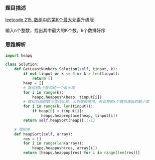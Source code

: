 ### 题目描述

[leetcode 215. 数组中的第K个最大元素](https://leetcode-cn.com/problems/kth-largest-element-in-an-array/submissions/)升级版

输入n个整数，找出其中最大的K个数。k个数排好序

### 思路解析

```python
import heapq

class Solution:
    def GetLeastNumbers_Solution(self, tinput, k):
        if not tinput or k <= 0 or k > len(tinput):
            return []
        heap = []
        # 数组前k个数构成一个最小堆
        for i in range(k):
            heapq.heappush(heap, tinput[i])
        # 数组后面的数与堆顶比较，大则替换堆顶，再调整前k个数组成新的最小堆
        for i in range(k, len(tinput)):
            if heap[0] < tinput[i]:
                heapq.heapreplace(heap, tinput[i])
        return self.heapSort(heap)[::-1]

    # 堆排序
    def heapSort(self, array):
        res = []
        for i in range(len(array)):
            heapq.heappush(res, array[i])
        return [heapq.heappop(res) for i in range(len(res))]

```
